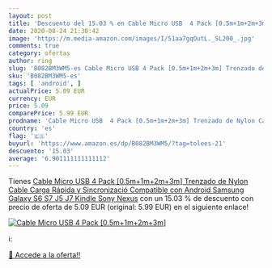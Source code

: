 ```yaml
---
layout: post
title: 'Descuento del 15.03 % en Cable Micro USB  4 Pack [0.5m+1m+2m+3m] '
date: 2020-08-24 21:30:42
image: 'https://m.media-amazon.com/images/I/51aa7gqOutL._SL200_.jpg'
comments: true
category: ofertas
author: ring
slug: 'B082BM3WM5-es Cable Micro USB 4 Pack [0.5m+1m+2m+3m] Trenzado de Nylon...'
sku: 'B082BM3WM5-es'
tags: [ 'android', ]
actualPrice: 5.09 EUR
currency: EUR
price: 5.09
comparePrice: 5.99 EUR
prodname: 'Cable Micro USB  4 Pack [0.5m+1m+2m+3m] Trenzado de Nylon Cable Carga Rápida y Sincronizació Compatible con Android  Samsung Galaxy S6 S7 J5 J7  Kindle  Sony  Nexus'
country: 'es'
flag: '🇪🇸'
buyurl: 'https://www.amazon.es/dp/B082BM3WM5/?tag=tolees-21'
descuento: '15.03'
average: '6.901111111111112'
---
```


Tienes [Cable Micro USB  4 Pack [0.5m+1m+2m+3m] Trenzado de Nylon Cable Carga Rápida y Sincronizació Compatible con Android  Samsung Galaxy S6 S7 J5 J7  Kindle  Sony  Nexus](https://www.amazon.es/dp/B082BM3WM5/?tag=tolees-21) con un 15.03 % de descuento con precio de oferta de 5.09 EUR (original: 5.99 EUR) en el siguiente enlace!

[![Cable Micro USB  4 Pack [0.5m+1m+2m+3m] ](https://m.media-amazon.com/images/I/51aa7gqOutL._SL200_.jpg)](https://www.amazon.es/dp/B082BM3WM5/?tag=tolees-21)

ℹ️:


[🛒 Accede a la oferta!!](https://www.amazon.es/dp/B082BM3WM5/?tag=tolees-21)
